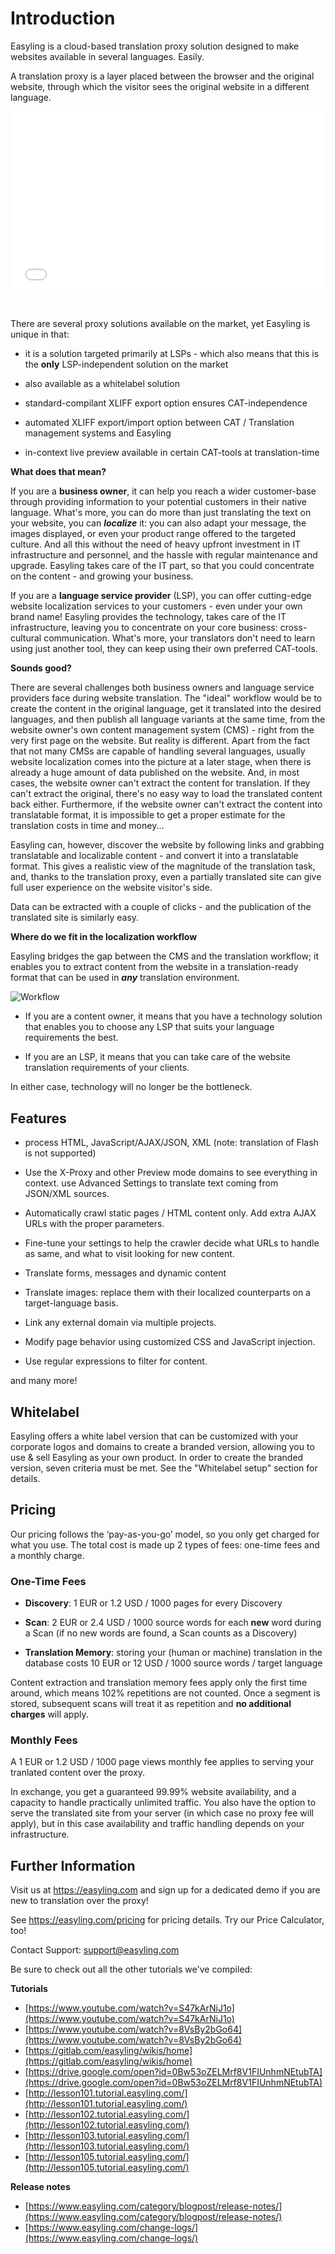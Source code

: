 # Introduction

Easyling is a cloud-based translation proxy solution designed to make websites available in several languages. Easily.

A translation proxy is a layer placed between the browser and the original website, through which the visitor sees the original website in a different language.

<div style="position: relative; padding-bottom: 56.25%; height: 0; overflow: hidden; max-width: 100%; height: auto;">
<iframe src="//www.youtube.com/embed/S47kArNiJ1o" frameborder="0" allowfullscreen style="position: absolute; top: 0; left: 0; width: 100%; height: 100%;">
</iframe>
</div><br/><br/>

There are several proxy solutions available on the market, yet Easyling is unique in that:

- it is a solution targeted primarily at LSPs - which also means that this is the **only** LSP-independent solution on the market

- also available as a whitelabel solution

- standard-compilant XLIFF export option ensures CAT-independence

- automated XLIFF export/import option between CAT / Translation management systems and Easyling

- in-context live preview available in certain CAT-tools at translation-time

**What does that mean?**

If you are a **business owner**, it can help you reach a wider customer-base through providing information to your potential customers in their native language. What's more, you can do more than just translating the text on your website, you can ***localize*** it: you can also adapt your message, the images displayed, or even your product range offered to the targeted culture. And all this without the need of heavy upfront investment in IT infrastructure and personnel, and the hassle with regular maintenance and upgrade. Easyling takes care of the IT part, so that you could concentrate on the content - and growing your business.

If you are a **language service provider** (LSP), you can offer cutting-edge website localization services to your customers - even under your own brand name! Easyling provides the technology, takes care of the IT infrastructure, leaving you to concentrate on your core business: cross-cultural communication. What's more, your translators don't need to learn using just another tool, they can keep using their own preferred CAT-tools.<br>

**Sounds good?**

There are several challenges both business owners and language service providers face during website translation. The "ideal" workflow would be to create the content in the original language, get it translated into the desired languages, and then publish all language variants at the same time, from the website owner's own content management system (CMS) - right from the very first page on the website. But reality is different. Apart from the fact that not many CMSs are capable of handling several languages, usually website localization comes into the picture at a later stage, when there is already a huge amount of data published on the website. And, in most cases, the website owner can't extract the content for translation. If they can't extract the original, there's no easy way to load the translated content back either. Furthermore, if the website owner can't extract the content into translatable format, it is impossible to get a proper estimate for the translation costs in time and money...

Easyling can, however, discover the website by following links and grabbing translatable and localizable content - and convert it into a translatable format. This gives a realistic view of the magnitude of the translation task, and, thanks to the translation proxy, even a partially translated site can give full user experience on the website visitor's side.

Data can be extracted with a couple of clicks - and the publication of the translated site is similarly easy.

**Where do we fit in the localization workflow**

Easyling bridges the gap between the CMS and the translation workflow; it enables you to extract content from the website in a translation-ready format that can be used in ***any*** translation environment.

![Workflow](/img/misc/easyling_workflow.png)

- If you are a content owner, it means that you have a technology solution that enables you to choose any LSP that suits your language requirements the best.

- If you are an LSP, it means that you can take care of the website translation requirements of your clients.

In either case, technology will no longer be the bottleneck.

## Features

- process HTML, JavaScript/AJAX/JSON, XML (note: translation of Flash is not supported)
  
- Use the X-Proxy and other Preview mode domains to see everything in context. use Advanced Settings to translate text coming from JSON/XML sources.
  
- Automatically crawl static pages / HTML content only. Add extra AJAX URLs with the proper parameters.

- Fine-tune your settings to help the crawler decide what URLs to handle as same, and what to visit looking for new content.

- Translate forms, messages and dynamic content

- Translate images: replace them with their localized counterparts on a target-language basis.

- Link any external domain via multiple projects.

- Modify page behavior using customized CSS and JavaScript injection.

- Use regular expressions to filter for content.

and many more!

## Whitelabel

Easyling offers a white label version that can be customized with your corporate logos and domains to create a branded version, allowing you to use & sell Easyling as your own product. In order to create the branded version, seven criteria must be met. See the "Whitelabel setup" section for details.

## Pricing

Our pricing follows the ‘pay-as-you-go’ model, so you only get charged for what you use. The total cost is made up 2 types of fees: one-time fees and a monthly charge.

### One-Time Fees

- **Discovery**: 1 EUR or 1.2 USD / 1000 pages for every Discovery

- **Scan**: 2 EUR or 2.4 USD / 1000 source words for each **new** word during a Scan (if no new words are found, a Scan counts as a Discovery)

- **Translation Memory**: storing your (human or machine) translation in the database costs 10 EUR or 12 USD / 1000 source words / target language

Content extraction and translation memory fees apply only the first time around, which means 102% repetitions are not counted. Once a segment is stored, subsequent scans will treat it as repetition and **no additional charges** will apply.

### Monthly Fees

A 1 EUR or 1.2 USD / 1000 page views monthly fee applies to serving your tranlated content over the proxy.

In exchange, you get a guaranteed 99.99% website availability, and a capacity to handle practically unlimited traffic. You also have the option to serve the translated site from your server (in which case no proxy fee will apply), but in this case availability and traffic handling depends on your infrastructure.

## Further Information

Visit us at <https://easyling.com> and sign up for a dedicated demo if you are new to translation over the proxy!

See <https://easyling.com/pricing> for pricing details. Try our Price Calculator, too!

Contact Support: <support@easyling.com>

Be sure to check out all the other tutorials we've compiled:

**Tutorials**

  - [https://www.youtube.com/watch?v=S47kArNiJ1o](https://www.youtube.com/watch?v=S47kArNiJ1o)
  - [https://www.youtube.com/watch?v=8VsBy2bGo64](https://www.youtube.com/watch?v=8VsBy2bGo64)
  - [https://gitlab.com/easyling/wikis/home](https://gitlab.com/easyling/wikis/home)
  - [https://drive.google.com/open?id=0Bw53oZELMrf8V1FIUnhmNEtubTA](https://drive.google.com/open?id=0Bw53oZELMrf8V1FIUnhmNEtubTA)
  - [http://lesson101.tutorial.easyling.com/](http://lesson101.tutorial.easyling.com/)
  - [http://lesson102.tutorial.easyling.com/](http://lesson102.tutorial.easyling.com/)
  - [http://lesson103.tutorial.easyling.com/](http://lesson103.tutorial.easyling.com/)
  - [http://lesson105.tutorial.easyling.com/](http://lesson105.tutorial.easyling.com/)

**Release notes**

  - [https://www.easyling.com/category/blogpost/release-notes/](https://www.easyling.com/category/blogpost/release-notes/)
  - [https://www.easyling.com/change-logs/](https://www.easyling.com/change-logs/)

